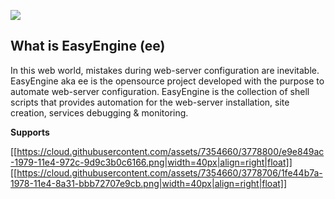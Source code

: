 ![](https://camo.githubusercontent.com/662455a41df033c6a294b8ea2d4ffd55bb07d6cf/687474703a2f2f727463616d702e636f6d2f77702d636f6e74656e742f75706c6f6164732f323031332f30382f65617379656e67696e652d6c6f676f2d3835387832333270782e706e67)
## **What is EasyEngine (ee)**
In this web world, mistakes during web-server configuration are inevitable. EasyEngine aka ee is the opensource project developed with the purpose to automate web-server configuration.
EasyEngine is the collection of shell scripts that provides automation for the web-server installation, site creation, services debugging & monitoring.

**Supports**

<a href="http://www.ubuntu.com/">[[https://cloud.githubusercontent.com/assets/7354660/3778800/e9e849ac-1979-11e4-972c-9d9c3b0c6166.png|width=40px|align=right|float]]</a> <a href="http://www.debian.org/">[[https://cloud.githubusercontent.com/assets/7354660/3778706/1fe44b7a-1978-11e4-8a31-bbb72707e9cb.png|width=40px|align=right|float]]</a>
